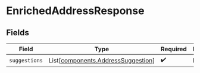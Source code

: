 # EnrichedAddressResponse


## Fields

| Field                                                                              | Type                                                                               | Required                                                                           | Description                                                                        |
| ---------------------------------------------------------------------------------- | ---------------------------------------------------------------------------------- | ---------------------------------------------------------------------------------- | ---------------------------------------------------------------------------------- |
| `suggestions`                                                                      | List[[components.AddressSuggestion](../../models/components/addresssuggestion.md)] | :heavy_check_mark:                                                                 | N/A                                                                                |